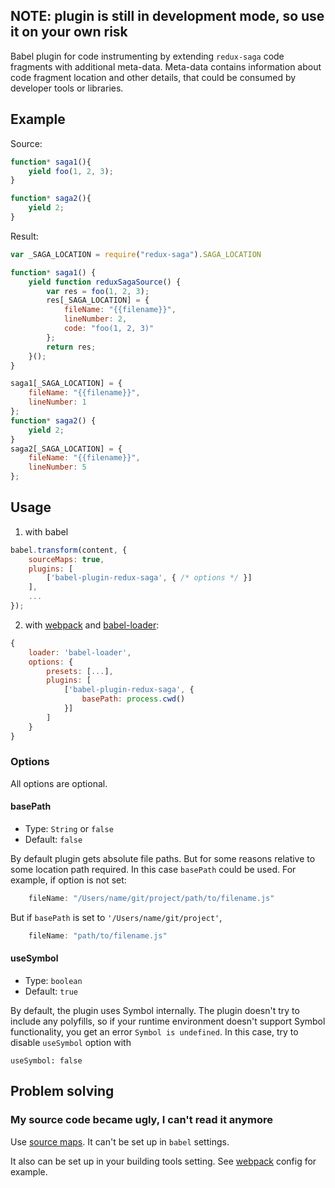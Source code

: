 ## NOTE: plugin is still in development mode, so use it on your own risk

Babel plugin for code instrumenting by extending `redux-saga` code fragments with additional meta-data. Meta-data contains information about code fragment location and other details, that could be consumed by developer tools or libraries.

## Example

Source:

```js
function* saga1(){
    yield foo(1, 2, 3);
}

function* saga2(){
    yield 2;
}
```

Result:

```js
var _SAGA_LOCATION = require("redux-saga").SAGA_LOCATION

function* saga1() {
    yield function reduxSagaSource() {
        var res = foo(1, 2, 3);
        res[_SAGA_LOCATION] = {
            fileName: "{{filename}}",
            lineNumber: 2,
            code: "foo(1, 2, 3)"
        };
        return res;
    }();
}

saga1[_SAGA_LOCATION] = {
    fileName: "{{filename}}",
    lineNumber: 1
};
function* saga2() {
    yield 2;
}
saga2[_SAGA_LOCATION] = {
    fileName: "{{filename}}",
    lineNumber: 5
};
```

## Usage

1. with babel
```js
babel.transform(content, {
    sourceMaps: true,
    plugins: [
        ['babel-plugin-redux-saga', { /* options */ }]
    ],
    ...
});
```

2. with [webpack](https://github.com/webpack/webpack/) and [babel-loader](https://github.com/babel/babel-loader):
```js
{
    loader: 'babel-loader',
    options: {
        presets: [...],
        plugins: [
            ['babel-plugin-redux-saga', {
                basePath: process.cwd()
            }]
        ]
    }
}
```

### Options

All options are optional.

#### basePath

- Type: `String` or `false`
- Default: `false`

By default plugin gets absolute file paths. But for some reasons relative to some location path required. In this case `basePath` could be used. For example, if option is not set:

```js
    fileName: "/Users/name/git/project/path/to/filename.js"
```

But if `basePath` is set to `'/Users/name/git/project'`,

```js
    fileName: "path/to/filename.js"
```

#### useSymbol

- Type: `boolean`
- Default: `true`

By default, the plugin uses Symbol internally. The plugin doesn't try to include any polyfills, so if your runtime environment doesn't support Symbol functionality, you get an error `Symbol is undefined`. In this case, try to disable `useSymbol` option with
```
useSymbol: false
```

## Problem solving

### My source code became ugly, I can't read it anymore

Use [source maps](http://www.html5rocks.com/en/tutorials/developertools/sourcemaps/). It can't be set up in `babel` settings.

It also can be set up in your building tools setting. See [webpack](#usage) config for example.
